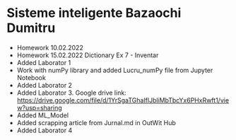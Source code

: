 # Sisteme inteligente Bazaochi Dumitru
+ Homework 10.02.2022
+ Homework 15.02.2022 Dictionary Ex 7 - Inventar
+ Added Laborator 1
+ Work with numPy library and added Lucru_numPy file from Jupyter Notebook
+ Added Laborator 2
+ Added Laborator 3. Google drive link: https://drive.google.com/file/d/1YrSgaTGhaIflJbliMbTbcYx6PHxRwft1/view?usp=sharing
+ Added ML_Model
+ Added scrapping article from Jurnal.md in OutWit Hub
+ Added Laborator 4
